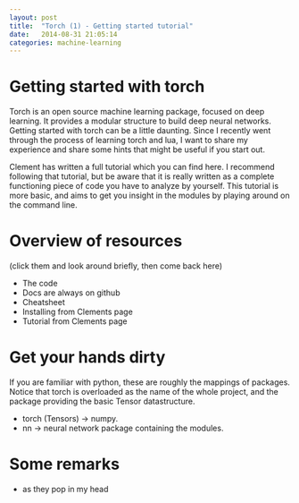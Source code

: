 ```yaml
---
layout: post
title:  "Torch (1) - Getting started tutorial"
date:   2014-08-31 21:05:14
categories: machine-learning
---
```


# Getting started with torch
Torch is an open source machine learning package, focused on deep learning.
It provides a modular structure to build deep neural networks.
Getting started with torch can be a little daunting.
Since I recently went through the process of learning torch and lua, I want to share my experience and share some hints that might be useful if you start out.

Clement has written a full tutorial which you can find here.
I recommend following that tutorial, but be aware that it is really written as a complete functioning piece of code you have to analyze by yourself.
This tutorial is more basic, and aims to get you insight in the modules by playing around on the command line.

# Overview of resources 
(click them and look around briefly, then come back here)
+ The code
+ Docs are always on github
+ Cheatsheet
+ Installing from Clements page
+ Tutorial from Clements page

# Get your hands dirty

If you are familiar with python, these are roughly the mappings of packages. Notice that torch is overloaded as the name of the whole project, and the package providing the basic Tensor datastructure.
+ torch (Tensors) -> numpy.
+ nn -> neural network package containing the modules.


# Some remarks
+ as they pop in my head
